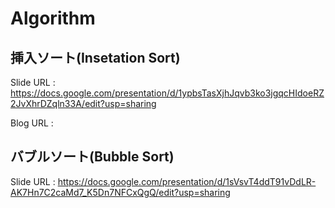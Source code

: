 # Algorithm

## 挿入ソート(Insetation Sort)
Slide URL : https://docs.google.com/presentation/d/1ypbsTasXjhJqvb3ko3jgqcHIdoeRZ2JvXhrDZqln33A/edit?usp=sharing

Blog URL : 

## バブルソート(Bubble Sort)
Slide URL : https://docs.google.com/presentation/d/1sVsvT4ddT91vDdLR-AK7Hn7C2caMd7_K5Dn7NFCxQgQ/edit?usp=sharing